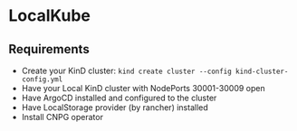 # LocalKube

## Requirements

- Create your KinD cluster: `kind create cluster --config kind-cluster-config.yml`
- Have your Local KinD cluster with NodePorts 30001-30009 open
- Have ArgoCD installed and configured to the cluster
- Have LocalStorage provider (by rancher) installed
- Install CNPG operator
